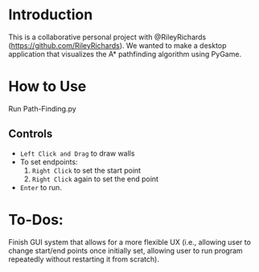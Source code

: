 # Introduction
This is a collaborative personal project with @RileyRichards (https://github.com/RileyRichards). We wanted to make a desktop application that visualizes the A* pathfinding algorithm using PyGame. 

# How to Use
Run Path-Finding.py
## Controls
- `Left Click and Drag` to draw walls
- To set endpoints:
  1. `Right Click` to set the start point
  2. `Right Click` again to set the end point
- `Enter` to run.

# To-Dos:
Finish GUI system that allows for a more flexible UX (i.e., allowing user to change start/end points once initially set, allowing user to run program repeatedly without restarting it from scratch).
